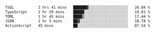 <!--START_SECTION:waka-->

```txt
TSQL           2 hrs 41 mins   ██████▓░░░░░░░░░░░░░░░░░░   26.84 %
TypeScript     1 hr 59 mins    █████░░░░░░░░░░░░░░░░░░░░   19.81 %
TOML           1 hr 45 mins    ████▒░░░░░░░░░░░░░░░░░░░░   17.44 %
JSON           1 hr 5 mins     ██▓░░░░░░░░░░░░░░░░░░░░░░   10.78 %
ActionScript   45 mins         ██░░░░░░░░░░░░░░░░░░░░░░░   07.54 %
```

<!--END_SECTION:waka-->